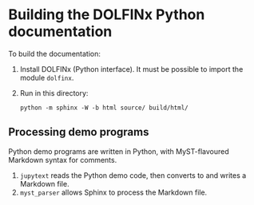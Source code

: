 # Building the DOLFINx Python documentation

To build the documentation:

1. Install DOLFINx (Python interface). It must be possible to import
   the module ``dolfinx``.
2. Run in this directory:
 
       python -m sphinx -W -b html source/ build/html/

## Processing demo programs

Python demo programs are written in Python, with MyST-flavoured
Markdown syntax for comments.

1. `jupytext` reads the Python demo code, then converts to and writes a
   Markdown file.
2. `myst_parser` allows Sphinx to process the Markdown file.
